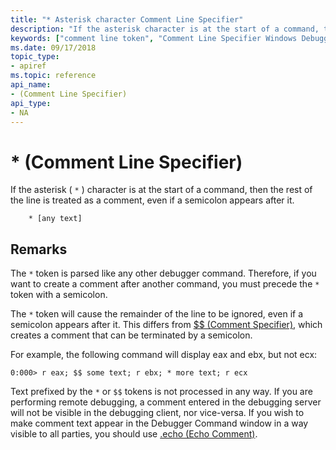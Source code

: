 ```yaml
---
title: "* Asterisk character Comment Line Specifier"
description: "If the asterisk character is at the start of a command, then the rest of the line is treated as a comment, even if a semicolon appears after it."
keywords: ["comment line token", "Comment Line Specifier Windows Debugging"]
ms.date: 09/17/2018
topic_type:
- apiref
ms.topic: reference
api_name:
- (Comment Line Specifier)
api_type:
- NA
---
```


# \* (Comment Line Specifier)

If the asterisk ( `*` ) character is at the start of a command, then the rest of the line is treated as a comment, even if a semicolon appears after it.

```dbgcmd
    * [any text]
```

## Remarks

The `*` token is parsed like any other debugger command. Therefore, if you want to create a comment after another command, you must precede the `*` token with a semicolon.

The `*` token will cause the remainder of the line to be ignored, even if a semicolon appears after it. This differs from [\$\$ (Comment Specifier)](-----comment-specifier-.md), which creates a comment that can be terminated by a semicolon.

For example, the following command will display eax and ebx, but not ecx:

```console
0:000> r eax; $$ some text; r ebx; * more text; r ecx
```

Text prefixed by the `*` or `$$` tokens is not processed in any way. If you are performing remote debugging, a comment entered in the debugging server will not be visible in the debugging client, nor vice-versa. If you wish to make comment text appear in the Debugger Command window in a way visible to all parties, you should use [.echo (Echo Comment)](-echo--echo-comment-.md).
